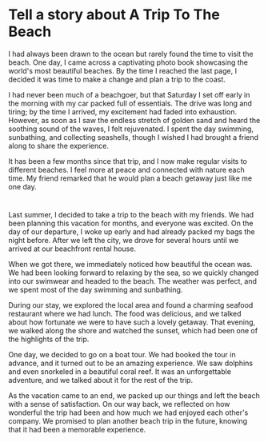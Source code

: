 # Tell a story about A Trip To The Beach

I had always been drawn to the ocean but rarely found the time to visit the beach. One day, I came across a captivating photo book showcasing the world's most beautiful beaches. By the time I reached the last page, I decided it was time to make a change and plan a trip to the coast.

I had never been much of a beachgoer, but that Saturday I set off early in the morning with my car packed full of essentials. The drive was long and tiring; by the time I arrived, my excitement had faded into exhaustion. However, as soon as I saw the endless stretch of golden sand and heard the soothing sound of the waves, I felt rejuvenated. I spent the day swimming, sunbathing, and collecting seashells, though I wished I had brought a friend along to share the experience.

It has been a few months since that trip, and I now make regular visits to different beaches. I feel more at peace and connected with nature each time. My friend remarked that he would plan a beach getaway just like me one day.


#
Last summer, I decided to take a trip to the beach with my friends. We had been planning this vacation for months, and everyone was excited. On the day of our departure, I woke up early and had already packed my bags the night before. After we left the city, we drove for several hours until we arrived at our beachfront rental house.

When we got there, we immediately noticed how beautiful the ocean was. We had been looking forward to relaxing by the sea, so we quickly changed into our swimwear and headed to the beach. The weather was perfect, and we spent most of the day swimming and sunbathing.

During our stay, we explored the local area and found a charming seafood restaurant where we had lunch. The food was delicious, and we talked about how fortunate we were to have such a lovely getaway. That evening, we walked along the shore and watched the sunset, which had been one of the highlights of the trip.

One day, we decided to go on a boat tour. We had booked the tour in advance, and it turned out to be an amazing experience. We saw dolphins and even snorkeled in a beautiful coral reef. It was an unforgettable adventure, and we talked about it for the rest of the trip.

As the vacation came to an end, we packed up our things and left the beach with a sense of satisfaction. On our way back, we reflected on how wonderful the trip had been and how much we had enjoyed each other's company. We promised to plan another beach trip in the future, knowing that it had been a memorable experience.